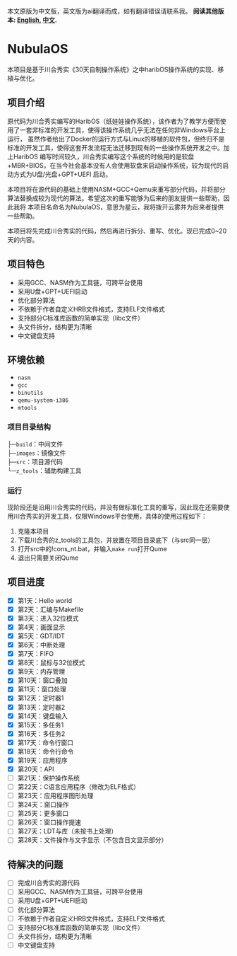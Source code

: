 本文原版为中文版，英文版为ai翻译而成，如有翻译错误请联系我。
**阅读其他版本: [English](README.md), [中文](README_zh.md).**

# NubulaOS
本项目是基于川合秀实《30天自制操作系统》之中haribOS操作系统的实现、移植与优化。

## 项目介绍
原代码为川合秀实编写的HaribOS（纸娃娃操作系统），该作者为了教学方便而使用了一套非标准的开发工具，使得该操作系统几乎无法在任何非Windows平台上运行，
虽然作者给出了Docker的运行方式与Linux的移植的软件包，但终归不是标准的开发工具，使得这套开发流程无法迁移到现有的一些操作系统开发之中。加上HaribOS
编写时间较久，川合秀实编写这个系统的时候用的是软盘+MBR+BIOS，在当今社会基本没有人会使用软盘来启动操作系统，较为现代的启动方式为U盘/光盘+GPT+UEFI
启动。

本项目将在源代码的基础上使用NASM+GCC+Qemu来重写部分代码，并将部分算法替换成较为现代的算法。希望这次的重写能够为后来的朋友提供一些帮助，因此我将
本项目名命名为NubulaOS，意思为星云，我将拨开云雾并为后来者提供一些帮助。

本项目将先完成川合秀实的代码，然后再进行拆分、重写、优化。现已完成0~20天的内容。

## 项目特色
+ 采用GCC、NASM作为工具链，可跨平台使用
+ 采用U盘+GPT+UEFI启动
+ 优化部分算法
+ 不依赖于作者自定义HRB文件格式，支持ELF文件格式
+ 支持部分C标准库函数的简单实现（libc文件）
+ 头文件拆分，结构更为清晰
+ 中文键盘支持

## 环境依赖
+ `nasm`
+ `gcc`
+ `binutils`
+ `qemu-system-i386`
+ `mtools`

### 项目目录结构
├─`build`：中间文件<br>
├─`images`：镜像文件<br>
├─`src`：项目源代码<br>
└─`z_tools`：辅助构建工具<br>

### 运行
现阶段还是沿用川合秀实的代码，并没有做标准化工具的重写，因此现在还需要使用川合秀实的开发工具，仅限Windows平台使用，具体的使用过程如下：
1. 克隆本项目
2. 下载川合秀的z_tools的工具包，并放置在项目目录底下（与src同一层）
3. 打开src中的!cons_nt.bat，并输入`make run`打开Qume
4. 退出只需要关闭Qume

## 项目进度

+ [X] 第1天：Hello world
+ [X] 第2天：汇编与Makefile
+ [X] 第3天：进入32位模式
+ [X] 第4天：画面显示
+ [X] 第5天：GDT/IDT
+ [X] 第6天：中断处理
+ [x] 第7天：FIFO
+ [X] 第8天：鼠标与32位模式
+ [X] 第9天：内存管理
+ [X] 第10天：窗口叠加
+ [X] 第11天：窗口处理
+ [X] 第12天：定时器1
+ [X] 第13天：定时器2
+ [X] 第14天：键盘输入
+ [X] 第15天：多任务1
+ [X] 第16天：多任务2
+ [X] 第17天：命令行窗口
+ [X] 第18天：命令行命令
+ [X] 第19天：应用程序
+ [X] 第20天：API
+ [ ] 第21天：保护操作系统
+ [ ] 第22天：C语言应用程序（修改为ELF格式）
+ [ ] 第23天：应用程序图形处理
+ [ ] 第24天：窗口操作
+ [ ] 第25天：更多窗口
+ [ ] 第26天：窗口操作提速
+ [ ] 第27天：LDT与库（未按书上处理）
+ [ ] 第28天：文件操作与文字显示（不包含日文显示部分）

## 待解决的问题
+ [ ] 完成川合秀实的源代码
+ [ ] 采用GCC、NASM作为工具链，可跨平台使用
+ [ ] 采用U盘+GPT+UEFI启动
+ [ ] 优化部分算法
+ [ ] 不依赖于作者自定义HRB文件格式，支持ELF文件格式
+ [ ] 支持部分C标准库函数的简单实现（libc文件）
+ [ ] 头文件拆分，结构更为清晰
+ [ ] 中文键盘支持
